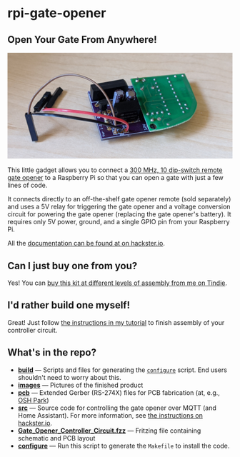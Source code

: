 # rpi-gate-opener

## Open Your Gate From Anywhere!
![Image of the controller circuit and gate opener](images/controller_circuit_and_gate_opener.jpg)

This little gadget allows you to connect a [300 MHz, 10 dip-switch remote gate opener](https://www.amazon.com/gp/product/B0015GDW3U/) to a Raspberry Pi so that you can open a gate with just a few lines of code.

It connects directly to an off-the-shelf gate opener remote (sold separately) and uses a 5V relay for triggering the gate opener and a voltage conversion circuit for powering the gate opener (replacing the gate opener's battery). It requires only 5V power, ground, and a single GPIO pin from your Raspberry Pi.

All the [documentation can be found at on hackster.io](https://www.hackster.io/jeremy-gillula/connecting-a-remote-gate-opener-to-a-raspberry-pi-734460).

## Can I just buy one from you?
Yes! You can [buy this kit at different levels of assembly from me on Tindie](https://www.tindie.com/products/flyingsaucrdude/raspberry-pi-gate-opener-adapter/).

## I'd rather build one myself!
Great! Just follow [the instructions in my tutorial](https://www.hackster.io/jeremy-gillula/raspberry-pi-wireless-gate-opener-734460) to finish assembly of your controller circuit.

## What's in the repo?

- **[build](build)** — Scripts and files for generating the [```configure```](configure) script. End users shouldn't need to worry about this.
- **[images](images)** — Pictures of the finished product
- **[pcb](pcb)** — Extended Gerber (RS-274X) files for PCB fabrication (at, e.g., [OSH Park](https://oshpark.com/))
- **[src](src)** — Source code for controlling the gate opener over MQTT (and Home Assistant). For more information, see [the instructions on hackster.io](https://www.hackster.io/jeremy-gillula/connecting-a-remote-gate-opener-to-a-raspberry-pi-734460#toc-7--bonus--controlling-the-gate-via-mqtt-and-home-assistant-8).
- **[Gate_Opener_Controller_Circuit.fzz](Gate_Opener_Controller_Circuit.fzz)** — Fritzing file containing schematic and PCB layout
- **[configure](configure)** — Run this script to generate the ```Makefile``` to install the code.
